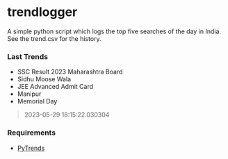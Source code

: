 # trendlogger
A simple python script which logs the top five searches of the day in India.<br>See the trend.csv for the history.<br>

<!-- Last Trends -->
### Last Trends
* SSC Result 2023 Maharashtra Board
* Sidhu Moose Wala
* JEE Advanced Admit Card
* Manipur
* Memorial Day
> 2023-05-29 18:15:22.030304

<!-- Requirements -->
### Requirements
* [PyTrends](https://github.com/dreyco676/pytrends)
